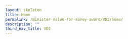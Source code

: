 ```yaml
---
layout: skeleton
title: Home
permalink: /minister-value-for-money-award/VD2/home/
description: ""
third_nav_title: VD2
---
```

